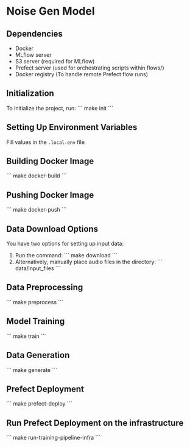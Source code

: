 # Noise Gen Model

## Dependencies
- Docker
- MLflow server
- S3 server (required for MLflow)
- Prefect server (used for orchestrating scripts within flows/)
- Docker registry (To handle remote Prefect flow runs)

## Initialization
To initialize the project, run:
\`\`\`
make init
\`\`\`

## Setting Up Environment Variables
Fill values in the `.local.env` file

## Building Docker Image
\`\`\`
make docker-build
\`\`\`

## Pushing Docker Image
\`\`\`
make docker-push
\`\`\`

## Data Download Options
You have two options for setting up input data:
1. Run the command:
   \`\`\`
   make download
   \`\`\`
2. Alternatively, manually place audio files in the directory:
   \`\`\`
   data/input_files
   \`\`\`

## Data Preprocessing
\`\`\`
make preprocess
\`\`\`

## Model Training
\`\`\`
make train
\`\`\`

## Data Generation
\`\`\`
make generate
\`\`\`

## Prefect Deployment
\`\`\`
make prefect-deploy
\`\`\`

## Run Prefect Deployment on the infrastructure
\`\`\`
make run-training-pipeline-infra
\`\`\`


